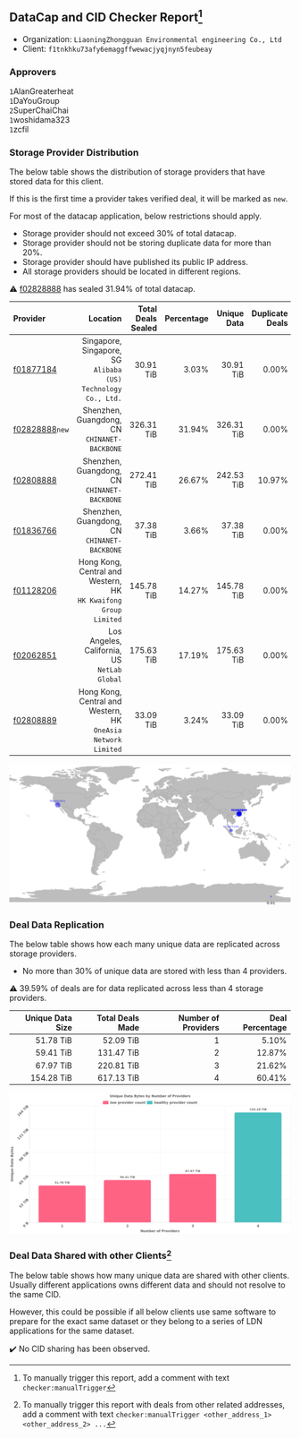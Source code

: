 ## DataCap and CID Checker Report[^1]
 - Organization: `LiaoningZhongguan Environmental engineering Co., Ltd`
 - Client: `f1tnkhku73afy6emaggffwewacjyqjnyn5feubeay`
### Approvers
`1`AlanGreaterheat<br/>`1`DaYouGroup<br/>`2`SuperChaiChai<br/>`1`woshidama323<br/>`1`zcfil


### Storage Provider Distribution
The below table shows the distribution of storage providers that have stored data for this client.

If this is the first time a provider takes verified deal, it will be marked as `new`.

For most of the datacap application, below restrictions should apply.
 - Storage provider should not exceed 30% of total datacap.
 - Storage provider should not be storing duplicate data for more than 20%.
 - Storage provider should have published its public IP address.
 - All storage providers should be located in different regions.

⚠️ [f02828888](https://filfox.info/en/address/f02828888) has sealed 31.94% of total datacap.

| Provider                                                    |                                                           Location | Total Deals Sealed | Percentage | Unique Data | Duplicate Deals |
| :---------------------------------------------------------- | -----------------------------------------------------------------: | -----------------: | ---------: | ----------: | --------------: |
| [f01877184](https://filfox.info/en/address/f01877184)       |   Singapore, Singapore, SG<br/>`Alibaba (US) Technology Co., Ltd.` |          30.91 TiB |      3.03% |   30.91 TiB |           0.00% |
| [f02828888](https://filfox.info/en/address/f02828888)`new`  |                    Shenzhen, Guangdong, CN<br/>`CHINANET-BACKBONE` |         326.31 TiB |     31.94% |  326.31 TiB |           0.00% |
| [f02808888](https://filfox.info/en/address/f02808888)       |                    Shenzhen, Guangdong, CN<br/>`CHINANET-BACKBONE` |         272.41 TiB |     26.67% |  242.53 TiB |          10.97% |
| [f01836766](https://filfox.info/en/address/f01836766)       |                    Shenzhen, Guangdong, CN<br/>`CHINANET-BACKBONE` |          37.38 TiB |      3.66% |   37.38 TiB |           0.00% |
| [f01128206](https://filfox.info/en/address/f01128206)       | Hong Kong, Central and Western, HK<br/>`HK Kwaifong Group Limited` |         145.78 TiB |     14.27% |  145.78 TiB |           0.00% |
| [f02062851](https://filfox.info/en/address/f02062851)       |                    Los Angeles, California, US<br/>`NetLab Global` |         175.63 TiB |     17.19% |  175.63 TiB |           0.00% |
| [f02808889](https://filfox.info/en/address/f02808889)       |   Hong Kong, Central and Western, HK<br/>`OneAsia Network Limited` |          33.09 TiB |      3.24% |   33.09 TiB |           0.00% |

<img src="https://raw.githubusercontent.com/data-preservation-programs/filplus-checker-assets/main/filecoin-project/filecoin-plus-large-datasets/issues/2228/1704783227958.png"/>

### Deal Data Replication
The below table shows how each many unique data are replicated across storage providers.

- No more than 30% of unique data are stored with less than 4 providers.

⚠️ 39.59% of deals are for data replicated across less than 4 storage providers.

| Unique Data Size | Total Deals Made | Number of Providers | Deal Percentage |
| ---------------: | ---------------: | ------------------: | --------------: |
|        51.78 TiB |        52.09 TiB |                   1 |           5.10% |
|        59.41 TiB |       131.47 TiB |                   2 |          12.87% |
|        67.97 TiB |       220.81 TiB |                   3 |          21.62% |
|       154.28 TiB |       617.13 TiB |                   4 |          60.41% |

<img src="https://raw.githubusercontent.com/data-preservation-programs/filplus-checker-assets/main/filecoin-project/filecoin-plus-large-datasets/issues/2228/1704783228638.png"/>

### Deal Data Shared with other Clients[^3]
The below table shows how many unique data are shared with other clients.
Usually different applications owns different data and should not resolve to the same CID.

However, this could be possible if all below clients use same software to prepare for the exact same dataset or they belong to a series of LDN applications for the same dataset.

✔️ No CID sharing has been observed.

[^1]: To manually trigger this report, add a comment with text `checker:manualTrigger`

[^2]: Deals from those addresses are combined into this report as they are specified with `checker:manualTrigger`

[^3]: To manually trigger this report with deals from other related addresses, add a comment with text `checker:manualTrigger <other_address_1> <other_address_2> ...`
